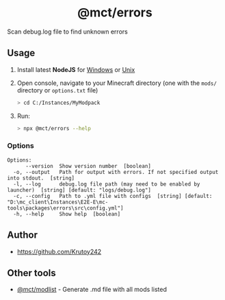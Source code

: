 <h1 align="center">@mct/errors</h1>

Scan debug.log file to find unknown errors

<!-- extended_desc --><!-- /extended_desc -->

## Usage

1. Install latest **NodeJS** for [Windows](https://nodejs.org/en/download/current/) or [Unix](https://nodejs.org/en/download/package-manager/)

2. Open console, navigate to your Minecraft directory (one with the `mods/` directory or `options.txt` file)
   ```sh
   > cd C:/Instances/MyModpack
   ```

3. Run:
    ```sh
    > npx @mct/errors --help
    ```

### Options

```shell
Options:
      --version  Show version number  [boolean]
  -o, --output   Path for output with errors. If not specified output into stdout.  [string]
  -l, --log      debug.log file path (may need to be enabled by launcher)  [string] [default: "logs/debug.log"]
  -c, --config   Path to .yml file with configs  [string] [default: "D:\mc_client\Instances\E2E-E\mc-tools\packages\errors\src\config.yml"]
  -h, --help     Show help  [boolean]
```

## Author

* https://github.com/Krutoy242

## Other tools


* [@mct/modlist](https://github.com/Krutoy242/mc-tools/tree/master/packages/modlist) - Generate .md file with all mods listed
